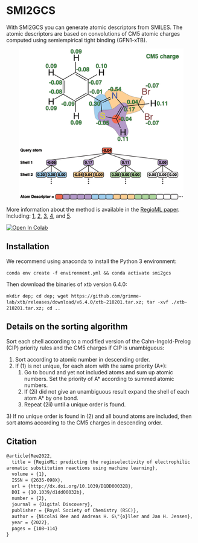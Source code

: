 # SMI2GCS
With SMI2GCS you can generate atomic descriptors from SMILES.
The atomic descriptors are based on convolutions of CM5 atomic charges computed using semiempirical tight binding (GFN1-xTB).

<p align="center">
  <img src="image/GCS.png" height="400"/>
</p>

More information about the method is available in the [RegioML paper](https://doi.org/10.1039/D1DD00032B).
Including: [1](https://doi.org/10.1002/cmdc.201700097), [2](https://doi.org/10.1002/cmdc.201800309), [3](https://doi.org/10.1002/minf.201800115), [4](https://doi.org/10.1186/s13321-019-0381-4), and [5](https://doi.org/10.1021/acs.jcim.8b00758).

<a href="https://colab.research.google.com/drive/1n3hOlpv2hHXdis66fSq0GAWHjDq0LR0O?usp=sharing">
  <img src="https://colab.research.google.com/assets/colab-badge.svg" alt="Open In Colab"/>
</a>


## Installation

We recommend using anaconda to install the Python 3 environment:

    conda env create -f environment.yml && conda activate smi2gcs

Then download the binaries of xtb version 6.4.0:

    mkdir dep; cd dep; wget https://github.com/grimme-lab/xtb/releases/download/v6.4.0/xtb-210201.tar.xz; tar -xvf ./xtb-210201.tar.xz; cd ..


## Details on the sorting algorithm

Sort each shell according to a modified version of the Cahn-Ingold-Prelog (CIP) priority rules and the CM5 charges if CIP is unambiguous:

1) Sort according to atomic number in descending order.
2) If (1) is not unique, for each atom with the same priority (A*):
   <ol>
    <li>Go to bound and yet not included atoms and sum up atomic numbers. Set the priority of A* according to summed atomic numbers.</li>
    <li>If (2i) did not give an unambiguous result expand the shell of each atom A* by one bond.</li>
    <li>Repeat (2ii) until a unique order is found.</li>
  </ol>
3) If no unique order is found in (2) and all bound atoms are included, then sort atoms according to the CM5 charges in descending order.


## Citation 
```
@article{Ree2022,
  title = {RegioML: predicting the regioselectivity of electrophilic aromatic substitution reactions using machine learning},
  volume = {1},
  ISSN = {2635-098X},
  url = {http://dx.doi.org/10.1039/D1DD00032B},
  DOI = {10.1039/d1dd00032b},
  number = {2},
  journal = {Digital Discovery},
  publisher = {Royal Society of Chemistry (RSC)},
  author = {Nicolai Ree and Andreas H. G\"{o}ller and Jan H. Jensen},
  year = {2022},
  pages = {108–114}
}
```

